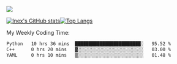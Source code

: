 ![](https://komarev.com/ghpvc/?username=lnexenl&style=flat-square&color=orange)

[![lnex's GitHub stats](https://github-readme-stats.vercel.app/api?username=lnexenl&count_private=true&show_icons=true)](https://github.com/anuraghazra/github-readme-stats)[![Top Langs](https://github-readme-stats.vercel.app/api/top-langs/?username=lnexenl&layout=compact&langs_count=8&exclude_repo=32-bit-MIPS-CPU)](https://github.com/anuraghazra/github-readme-stats)

My Weekly Coding Time:
<!--START_SECTION:waka-->

```txt
Python   10 hrs 36 mins  ████████████████████████░   95.52 %
C++      0 hrs 20 mins   ▓░░░░░░░░░░░░░░░░░░░░░░░░   03.00 %
YAML     0 hrs 10 mins   ▒░░░░░░░░░░░░░░░░░░░░░░░░   01.48 %
```

<!--END_SECTION:waka-->


